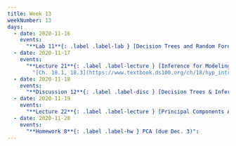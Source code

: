 ```yaml
---
title: Week 13
weekNumber: 13
days:
  - date: 2020-11-16
    events:
      "**Lab 11**{: .label .label-lab } [Decision Trees and Random Forests](http://data100.datahub.berkeley.edu/hub/user-redirect/git-sync?repo=https://github.com/DS-100/fa20&subPath=lab/lab11) (due Nov. 16)":
  - date: 2020-11-17
    events:
      "**Lecture 21**{: .label .label-lecture } [Inference for Modeling](lecture/lec21) (QC due Nov. 23)":
        "[Ch. 18.1, 18.3](https://www.textbook.ds100.org/ch/18/hyp_intro.html)"
  - date: 2020-11-18
    events:
      "**Discussion 12**{: .label .label-disc } [Decision Trees & Inference](https://drive.google.com/file/d/1v8zaQI2F0oLxYncgi_NqinCpw8BEigW2/view?usp=sharing) [(video)](https://www.youtube.com/playlist?list=PLQCcNQgUcDfqxl-ONDDGhH0l5oXj9lheR)":
  - date: 2020-11-19
    events:
      "**Lecture 22**{: .label .label-lecture } [Principal Components Analysis](lecture/lec22) (QC due Nov. 23)":
  - date: 2020-11-20
    events:
      "**Homework 8**{: .label .label-hw } PCA (due Dec. 3)":
---
```

